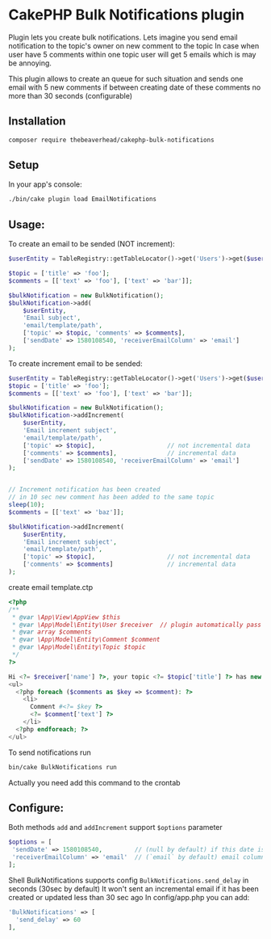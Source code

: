 # CakePHP Bulk Notifications plugin

Plugin lets you create bulk notifications. 
Lets imagine you send email notification to the topic's owner on new comment to the topic
In case when user have 5 comments within one topic user will get 5 emails which is may be annoying.

This plugin allows to create an queue for such situation and sends one email with 5 new comments
if between creating date of these comments no more than 30 seconds (configurable) 


## Installation

```sh
composer require thebeaverhead/cakephp-bulk-notifications
```

## Setup

In your app's console:

```sh
./bin/cake plugin load EmailNotifications
```

## Usage:

To create an email to be sended (NOT increment):

```php
$userEntity = TableRegistry::getTableLocator()->get('Users')->get($userId);

$topic = ['title' => 'foo'];
$comments = [['text' => 'foo'], ['text' => 'bar']];

$bulkNotification = new BulkNotification();
$bulkNotification->add(
    $userEntity,
    'Email subject',
    'email/template/path',
    ['topic' => $topic, 'comments' => $comments],
    ['sendDate' => 1580108540, 'receiverEmailColumn' => 'email']
);
```
To create increment email to be sended:

```php
$userEntity = TableRegistry::getTableLocator()->get('Users')->get($userId);
$topic = ['title' => 'foo'];
$comments = [['text' => 'foo'], ['text' => 'bar']];

$bulkNotification = new BulkNotification();
$bulkNotification->addIncrement(
    $userEntity,
    'Email increment subject',
    'email/template/path',
    ['topic' => $topic],                    // not incremental data
    ['comments' => $comments],              // incremental data
    ['sendDate' => 1580108540, 'receiverEmailColumn' => 'email']
);


// Increment notification has been created
// in 10 sec new comment has been added to the same topic
sleep(10);
$comments = [['text' => 'baz']];

$bulkNotification->addIncrement(
    $userEntity,
    'Email increment subject',
    'email/template/path',
    ['topic' => $topic],                    // not incremental data
    ['comments' => $comments]               // incremental data
);
```

create email template.ctp

```php
<?php
/**
 * @var \App\View\AppView $this 
 * @var \App\Model\Entity\User $receiver  // plugin automatically pass UserEntity as $receiver
 * @var array $comments
 * @var \App\Model\Entity\Comment $comment
 * @var \App\Model\Entity\Topic $topic
 */
?>

Hi <?= $receiver['name'] ?>, your topic <?= $topic['title'] ?> has new comment(s):
<ul>
  <?php foreach ($comments as $key => $comment): ?>
    <li>
      Comment #<?= $key ?>
      <?= $comment['text'] ?>
    </li>
  <?php endforeach; ?>
</ul>
```

To send notifications run

```sh
bin/cake BulkNotifications run
```
Actually you need add this command to the crontab
## Configure:

Both methods `add` and `addIncrement` support `$options` parameter
```php
$options = [
 'sendDate' => 1580108540,         // (null by default) if this date isn't reached notification won't be sent
 'receiverEmailColumn' => 'email'  // (`email` by default) email column in the receiver entity
];
```

Shell BulkNotifications supports config `BulkNotifications.send_delay` in seconds (30sec by default)
It won't sent an incremental email if it has been created or updated less than 30 sec ago
In config/app.php you can add:
```php
'BulkNotifications' => [
  'send_delay' => 60
],
```
